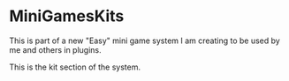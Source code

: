 MiniGamesKits
=====================

This is part of a new "Easy" mini game system I am creating to be used by me and others in plugins.

This is the kit section of the system.



